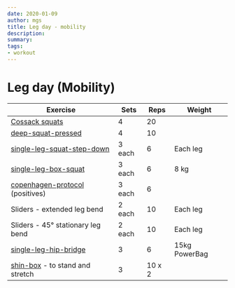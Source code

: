 ```yaml
---
date: 2020-01-09
author: mgs
title: Leg day - mobility
description: 
summary: 
tags: 
- workout
---
```

# Leg day (Mobility)
|Exercise |Sets  |Reps  |  Weight|
|--|--|--|--|
|[Cossack squats](/cossack-squats)| 4 |20||
|[deep-squat-pressed](/deep-squat-pressed)| 4 |10||
|[single-leg-squat-step-down](/single-leg-squat-step-down)|3 each|6|Each leg
|[single-leg-box-squat](/single-leg-box-squat)|3 each|6|8 kg
|[copenhagen-protocol](/copenhagen-protocol) (positives)|3 each|6
|Sliders - extended leg bend|2 each|10|Each leg
|Sliders - 45° stationary leg bend |2 each|10|Each leg
|[single-leg-hip-bridge](/single-leg-hip-bridge)|3|6|15kg PowerBag
|[shin-box](/shin-box) - to stand and stretch|3|10 x 2
<!--stackedit_data:
eyJoaXN0b3J5IjpbMTMwNTgyNTg4MywtMTU5NzUxNDQ5OSwtOT
cwMTM0NTg0LDE2NjQ4MTc4MjJdfQ==
-->